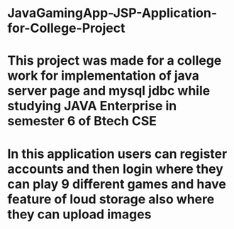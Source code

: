 # JavaGamingApp-JSP-Application-for-College-Project
<h1>This project was made for a college work for implementation of java server page and mysql jdbc while studying JAVA Enterprise in semester 6 of Btech CSE</h1>
<h1>In this application users can register accounts and then login where they can play 9 different games and have feature of loud storage also where they can upload images</h1>
